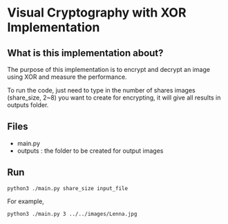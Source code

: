 # Visual Cryptography with XOR Implementation

## What is this implementation about?
The purpose of this implementation is to encrypt and decrypt an image 
using XOR and measure the performance.

To run the code, just need to type in the number of shares images (share_size, 2~8) you
want to create for encrypting, it will give all results in outputs folder.


## Files
- main.py
- outputs : the folder to be created for output images


## Run
```
python3 ./main.py share_size input_file
```
For example,
```
python3 ./main.py 3 ../../images/Lenna.jpg
```
